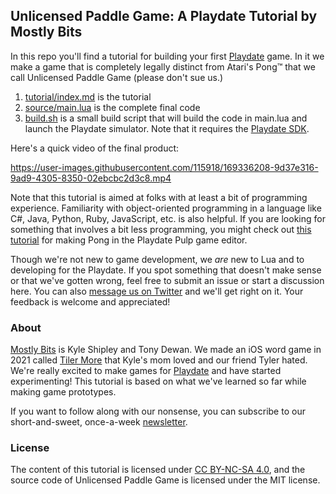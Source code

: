 ## Unlicensed Paddle Game: A Playdate Tutorial by Mostly Bits

In this repo you'll find a tutorial for building your first [Playdate](https://play.date/) game. In it we make a game that is completely legally distinct from Atari's Pong™ that we call Unlicensed Paddle Game (please don't sue us.)

1. [tutorial/index.md](tutorial/index.md) is the tutorial
2. [source/main.lua](source/main.lua) is the complete final code
3. [build.sh](build.sh) is a small build script that will build the code in main.lua and launch the Playdate simulator. Note that it requires the [Playdate SDK](https://play.date/dev/).

Here's a quick video of the final product:

https://user-images.githubusercontent.com/115918/169336208-9d37e316-9ad9-4305-8350-02ebcbc2d3c8.mp4

Note that this tutorial is aimed at folks with at least a bit of programming experience. Familiarity with object-oriented programming in a language like C#, Java, Python, Ruby, JavaScript, etc. is also helpful. If you are looking for something that involves a bit less programming, you might check out [this tutorial](https://devforum.play.date/t/pulp-pong-dev-tutorial/2315/1) for making Pong in the Playdate Pulp game editor.

Though we're not new to game development, we _are_ new to Lua and to developing for the Playdate. If you spot something that doesn't make sense or that we've gotten wrong, feel free to submit an issue or start a discussion here. You can also [message us on Twitter](https://twitter.com/mostlybits) and we'll get right on it. Your feedback is welcome and appreciated!

### About
[Mostly Bits](https://mostlybits.co/) is Kyle Shipley and Tony Dewan. We made an iOS word game in 2021 called [Tiler More](http://tilermore.com/) that Kyle's mom loved and our friend Tyler hated. We're really excited to make games for [Playdate](https://play.date/) and have started experimenting! This tutorial is based on what we've learned so far while making game prototypes.

If you want to follow along with our nonsense, you can subscribe to our short-and-sweet, once-a-week [newsletter](http://newsletter.mostlybits.co).

### License
The content of this tutorial is licensed under [CC BY-NC-SA 4.0](http://creativecommons.org/licenses/by-nc-sa/4.0/), and the source code of Unlicensed Paddle Game is licensed under the MIT license.
